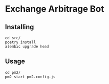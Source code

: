 # Exchange Arbitrage Bot

## Installing
```
cd src/
poetry install
alembic upgrade head
```

## Usage
```
cd pm2/
pm2 start pm2.config.js
```